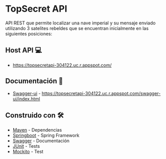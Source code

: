 # TopSecret API 

API REST que permite localizar una nave imperial y su mensaje enviado utilizando 3 satelites rebeldes que se encuentran inicialmente en las siguientes posiciones:

## Host API :computer:
* https://topsecretapi-304122.uc.r.appspot.com/

## Documentación 📄
* [Swagger-ui](https://swagger.io/) - https://topsecretapi-304122.uc.r.appspot.com/swagger-ui/index.html

## Construido con 🛠️

* [Maven](https://maven.apache.org/) - Dependencias
* [Springboot](https://spring.io/projects/spring-boot) - Spring Framework
* [Swagger](https://swagger.io/) - Documentación
* [JUnit](https://junit.org/) - Tests
* [Mockito](https://site.mockito.org/) - Test
